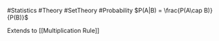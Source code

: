 #Statistics #Theory #SetTheory #Probability
$P(A|B) = \frac{P(A\cap B)}{P(B)}$ 

Extends to [[Multiplication Rule]] 